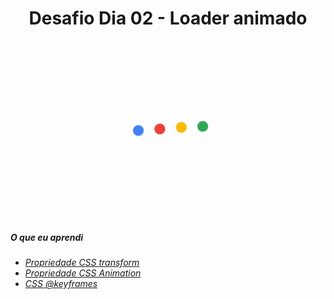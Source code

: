 <h1 align= "center">
  Desafio Dia 02 - Loader animado <a name="id02"></a>
</h1>


![](https://github.com/leokattah/30_dias_De_CSS/blob/main/assets/dia2.gif)

##### O que eu aprendi

* *[Propriedade CSS transform](https://www.w3schools.com/cssref/css3_pr_transform.asp)*
* *[Propriedade CSS Animation](https://www.w3schools.com/css/css3_animations.asp)*
* *[CSS @keyframes](https://www.w3schools.com/cssref/css3_pr_animation-keyframes.asp)*
